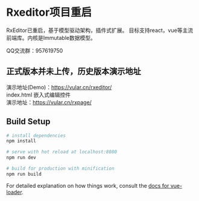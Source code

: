 # Rxeditor项目重启

RxEditor已重启，基于模型驱动架构，插件式扩展。 
目标支持react，vue等主流前端库。内核是Immutable数据模型。

QQ交流群：957619750  

## 正式版本并未上传，历史版本演示地址
演示地址(Demo)：https://vular.cn/rxeditor/  
  index.html 嵌入式编辑控件  
演示地址：https://vular.cn/rxpage/  

## Build Setup

``` bash
# install dependencies
npm install

# serve with hot reload at localhost:8080
npm run dev

# build for production with minification
npm run build
```

For detailed explanation on how things work, consult the [docs for vue-loader](http://vuejs.github.io/vue-loader).
